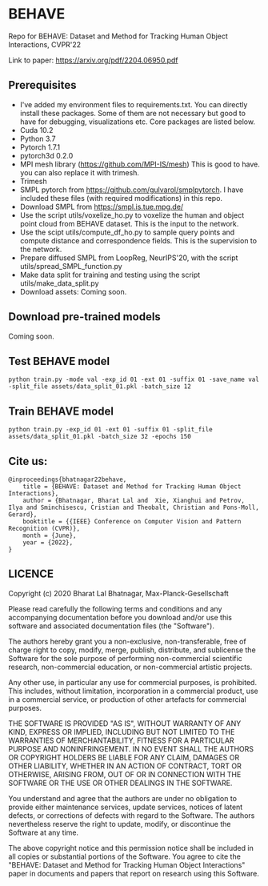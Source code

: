 # BEHAVE
Repo for BEHAVE: Dataset and Method for Tracking Human Object Interactions, CVPR'22

Link to paper: https://arxiv.org/pdf/2204.06950.pdf

## Prerequisites
- I've added my environment files to requirements.txt. You can directly install these packages. Some of them are not necessary but good to have for debugging, visualizations etc. Core packages are listed below.
- Cuda 10.2
- Python 3.7
- Pytorch 1.7.1
- pytorch3d 0.2.0
- MPI mesh library (https://github.com/MPI-IS/mesh) This is good to have. you can also replace it with trimesh.
- Trimesh
- SMPL pytorch from https://github.com/gulvarol/smplpytorch. I have included these files (with required modifications) in this repo.
- Download SMPL from https://smpl.is.tue.mpg.de/
- Use the script utils/voxelize_ho.py to voxelize the human and object point cloud from BEHAVE dataset. This is the input to the network.
- Use the scipt utils/compute_df_ho.py to sample query points and compute distance and correspondence fields. This is the supervision to the network.
- Prepare diffused SMPL from LoopReg, NeurIPS'20, with the script utils/spread_SMPL_function.py
- Make data split for training and testing using the script utils/make_data_split.py
- Download assets: Coming soon.

## Download pre-trained models
Coming soon.

## Test BEHAVE model
```python train.py -mode val -exp_id 01 -ext 01 -suffix 01 -save_name val -split_file assets/data_split_01.pkl -batch_size 12```
## Train BEHAVE model
```python train.py -exp_id 01 -ext 01 -suffix 01 -split_file assets/data_split_01.pkl -batch_size 32 -epochs 150```

## Cite us:
```
@inproceedings{bhatnagar22behave,
    title = {BEHAVE: Dataset and Method for Tracking Human Object Interactions},
    author = {Bhatnagar, Bharat Lal and  Xie, Xianghui and Petrov, Ilya and Sminchisescu, Cristian and Theobalt, Christian and Pons-Moll, Gerard},
    booktitle = {{IEEE} Conference on Computer Vision and Pattern Recognition (CVPR)},
    month = {June},
    year = {2022},
}
```

## LICENCE
Copyright (c) 2020 Bharat Lal Bhatnagar, Max-Planck-Gesellschaft

Please read carefully the following terms and conditions and any accompanying documentation before you download and/or use this software and associated documentation files (the "Software").

The authors hereby grant you a non-exclusive, non-transferable, free of charge right to copy, modify, merge, publish, distribute, and sublicense the Software for the sole purpose of performing non-commercial scientific research, non-commercial education, or non-commercial artistic projects.

Any other use, in particular any use for commercial purposes, is prohibited. This includes, without limitation, incorporation in a commercial product, use in a commercial service, or production of other artefacts for commercial purposes.

THE SOFTWARE IS PROVIDED "AS IS", WITHOUT WARRANTY OF ANY KIND, EXPRESS OR IMPLIED, INCLUDING BUT NOT LIMITED TO THE WARRANTIES OF MERCHANTABILITY, FITNESS FOR A PARTICULAR PURPOSE AND NONINFRINGEMENT. IN NO EVENT SHALL THE AUTHORS OR COPYRIGHT HOLDERS BE LIABLE FOR ANY CLAIM, DAMAGES OR OTHER LIABILITY, WHETHER IN AN ACTION OF CONTRACT, TORT OR OTHERWISE, ARISING FROM, OUT OF OR IN CONNECTION WITH THE SOFTWARE OR THE USE OR OTHER DEALINGS IN THE SOFTWARE.

You understand and agree that the authors are under no obligation to provide either maintenance services, update services, notices of latent defects, or corrections of defects with regard to the Software. The authors nevertheless reserve the right to update, modify, or discontinue the Software at any time.

The above copyright notice and this permission notice shall be included in all copies or substantial portions of the Software. You agree to cite the "BEHAVE: Dataset and Method for Tracking Human Object Interactions" paper in documents and papers that report on research using this Software.


